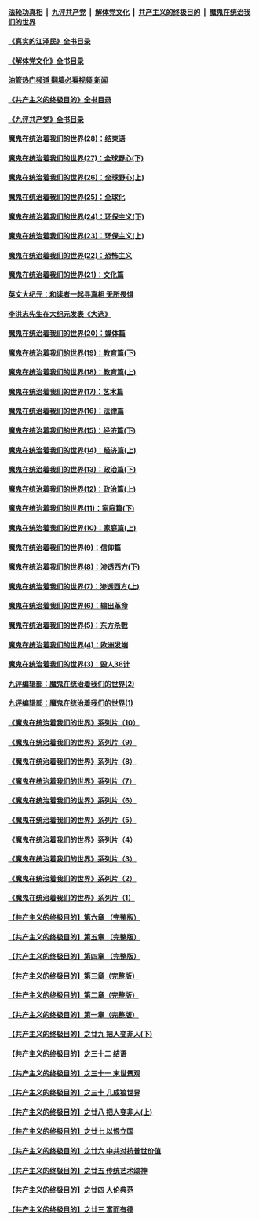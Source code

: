 ####  [法轮功真相](../../../../basic/blob/master/README.md?t=09021031) &nbsp;|&nbsp; [九评共产党](../../../../9ping.md/blob/master/README.md?t=09021031) &nbsp;|&nbsp; [解体党文化](../../../../jtdwh.md/blob/master/README.md?t=09021031)  &nbsp;|&nbsp; [共产主义的终极目的](../../../../gczydzjmd.md/blob/master/README.md?t=09021031) &nbsp;|&nbsp; [魔鬼在统治我们的世界](../../../../mgztzwmdsj.md/blob/master/README.md?t=09021031) 

#### [《真实的江泽民》全书目录](../pages/nsc422/n13721399.md?t=09021031) 

#### [《解体党文化》全书目录](../pages/nsc422/n13721157.md?t=09021031) 

#### [油管热门频道 翻墙必看视频 新闻](http://45.76.130.85:81/youtube.html?09021031)

#### [《共产主义的终极目的》全书目录](../pages/nsc422/n13721048.md?t=09021031) 

#### [《九评共产党》全书目录](../pages/nsc422/n13708085.md?t=09021031) 

#### [魔鬼在统治着我们的世界(28)：结束语](../pages/nsc422/n10936246.md?t=09021031) 

#### [魔鬼在统治着我们的世界(27)：全球野心(下)](../pages/nsc422/n10928319.md?t=09021031) 

#### [魔鬼在统治着我们的世界(26)：全球野心(上)](../pages/nsc422/n10900318.md?t=09021031) 

#### [魔鬼在统治着我们的世界(25)：全球化](../pages/nsc422/n10788205.md?t=09021031) 

#### [魔鬼在统治着我们的世界(24)：环保主义(下)](../pages/nsc422/n10695307.md?t=09021031) 

#### [魔鬼在统治着我们的世界(23)：环保主义(上)](../pages/nsc422/n10688613.md?t=09021031) 

#### [魔鬼在统治着我们的世界(22)：恐怖主义](../pages/nsc422/n10614727.md?t=09021031) 

#### [魔鬼在统治着我们的世界(21)：文化篇](../pages/nsc422/n10597706.md?t=09021031) 

#### [英文大纪元：和读者一起寻真相 无所畏惧](../pages/nsc422/n12542027.md?t=09021031) 

#### [李洪志先生在大纪元发表《大选》](../pages/nsc422/n12534746.md?t=09021031) 

#### [魔鬼在统治着我们的世界(20)：媒体篇](../pages/nsc422/n10586579.md?t=09021031) 

#### [魔鬼在统治着我们的世界(19)：教育篇(下)](../pages/nsc422/n10564808.md?t=09021031) 

#### [魔鬼在统治着我们的世界(18)：教育篇(上)](../pages/nsc422/n10526970.md?t=09021031) 

#### [魔鬼在统治着我们的世界(17)：艺术篇](../pages/nsc422/n10499093.md?t=09021031) 

#### [魔鬼在统治着我们的世界(16)：法律篇](../pages/nsc422/n10485969.md?t=09021031) 

#### [魔鬼在统治着我们的世界(15)：经济篇(下)](../pages/nsc422/n10469975.md?t=09021031) 

#### [魔鬼在统治着我们的世界(14)：经济篇(上)](../pages/nsc422/n10457370.md?t=09021031) 

#### [魔鬼在统治着我们的世界(13)：政治篇(下)](../pages/nsc422/n10448270.md?t=09021031) 

#### [魔鬼在统治着我们的世界(12)：政治篇(上)](../pages/nsc422/n10444576.md?t=09021031) 

#### [魔鬼在统治着我们的世界(11)：家庭篇(下)](../pages/nsc422/n10440961.md?t=09021031) 

#### [魔鬼在统治着我们的世界(10)：家庭篇(上)](../pages/nsc422/n10435448.md?t=09021031) 

#### [魔鬼在统治着我们的世界(9)：信仰篇](../pages/nsc422/n10432159.md?t=09021031) 

#### [魔鬼在统治着我们的世界(8)：渗透西方(下)](../pages/nsc422/n10429603.md?t=09021031) 

#### [魔鬼在统治着我们的世界(7)：渗透西方(上)](../pages/nsc422/n10426013.md?t=09021031) 

#### [魔鬼在统治着我们的世界(6)：输出革命](../pages/nsc422/n10421536.md?t=09021031) 

#### [魔鬼在统治着我们的世界(5)：东方杀戮](../pages/nsc422/n10417707.md?t=09021031) 

#### [魔鬼在统治着我们的世界(4)：欧洲发端](../pages/nsc422/n10414890.md?t=09021031) 

#### [魔鬼在统治着我们的世界(3)：毁人36计](../pages/nsc422/n10411583.md?t=09021031) 

#### [九评编辑部：魔鬼在统治着我们的世界(2)](../pages/nsc422/n10410036.md?t=09021031) 

#### [九评编辑部：魔鬼在统治着我们的世界(1)](../pages/nsc422/n10406825.md?t=09021031) 

#### [《魔鬼在统治着我们的世界》系列片（10）](../pages/nsc422/n12292670.md?t=09021031) 

#### [《魔鬼在统治着我们的世界》系列片（9）](../pages/nsc422/n12290859.md?t=09021031) 

#### [《魔鬼在统治着我们的世界》系列片（8）](../pages/nsc422/n12287445.md?t=09021031) 

#### [《魔鬼在统治着我们的世界》系列片（7）](../pages/nsc422/n12283425.md?t=09021031) 

#### [《魔鬼在统治着我们的世界》系列片（6）](../pages/nsc422/n12282314.md?t=09021031) 

#### [《魔鬼在统治着我们的世界》系列片（5）](../pages/nsc422/n12281419.md?t=09021031) 

#### [《魔鬼在统治着我们的世界》系列片（4）](../pages/nsc422/n12274024.md?t=09021031) 

#### [《魔鬼在统治着我们的世界》系列片（3）](../pages/nsc422/n12271322.md?t=09021031) 

#### [《魔鬼在统治着我们的世界》系列片（2）](../pages/nsc422/n12269049.md?t=09021031) 

#### [《魔鬼在统治着我们的世界》系列片（1）](../pages/nsc422/n12267575.md?t=09021031) 

#### [【共产主义的终极目的】第六章 （完整版）](../pages/nsc422/n11428913.md?t=09021031) 

#### [【共产主义的终极目的】第五章 （完整版）](../pages/nsc422/n11428912.md?t=09021031) 

#### [【共产主义的终极目的】第四章 （完整版）](../pages/nsc422/n11428907.md?t=09021031) 

#### [【共产主义的终极目的】第三章（完整版）](../pages/nsc422/n11428848.md?t=09021031) 

#### [【共产主义的终极目的】第二章（完整版）](../pages/nsc422/n11428831.md?t=09021031) 

#### [【共产主义的终极目的】第一章（完整版）](../pages/nsc422/n11417651.md?t=09021031) 

#### [【共产主义的终极目的】之廿九 把人变非人(下)](../pages/nsc422/n11344140.md?t=09021031) 

#### [【共产主义的终极目的】之三十二 结语](../pages/nsc422/n11360535.md?t=09021031) 

#### [【共产主义的终极目的】之三十一 末世景观](../pages/nsc422/n11351129.md?t=09021031) 

#### [【共产主义的终极目的】之三十 几成狼世界](../pages/nsc422/n11348280.md?t=09021031) 

#### [【共产主义的终极目的】之廿八 把人变非人(上)](../pages/nsc422/n11340492.md?t=09021031) 

#### [【共产主义的终极目的】之廿七 以恨立国](../pages/nsc422/n11336944.md?t=09021031) 

#### [【共产主义的终极目的】之廿六 中共对抗普世价值](../pages/nsc422/n11324785.md?t=09021031) 

#### [【共产主义的终极目的】之廿五 传统艺术颂神](../pages/nsc422/n11296396.md?t=09021031) 

#### [【共产主义的终极目的】之廿四 人伦典范](../pages/nsc422/n11296397.md?t=09021031) 

#### [【共产主义的终极目的】之廿三 富而有德](../pages/nsc422/n11283598.md?t=09021031) 

<img src='http://gfw-breaker.win/goodnews/indexes/nsc422.md' width='0px' height='0px'/>

